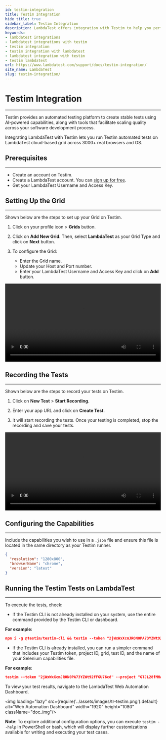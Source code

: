 ```yaml
---
id: testim-integration
title: Testim Integration
hide_title: true
sidebar_label: Testim Integration
description: LambdaTest offers integration with Testim to help you perform automated browser testing on 3000+ real browsers and OS.
keywords:
- lambdatest integrations
- lambdatest integrations with testim
- testim integration
- testim integration with lambdatest
- lambdatest integration with testim
- testim lambdatest
url: https://www.lambdatest.com/support/docs/testim-integration/
site_name: LambdaTest
slug: testim-integration/
---
```


<script type="application/ld+json"
      dangerouslySetInnerHTML={{ __html: JSON.stringify({
       "@context": "https://schema.org",
        "@type": "BreadcrumbList",
        "itemListElement": [{
          "@type": "ListItem",
          "position": 1,
          "name": "LambdaTest",
          "item": "https://www.lambdatest.com"
        },{
          "@type": "ListItem",
          "position": 2,
          "name": "Support",
          "item": "https://www.lambdatest.com/support/docs/"
        },{
          "@type": "ListItem",
          "position": 3,
          "name": "Testim Integration",
          "item": "https://www.lambdatest.com/support/docs/testim-integration/"
        }]
      })
    }}
></script>

# Testim Integration
***

Testim provides an automated testing platform to create stable tests using AI-powered capabilities, along with tools that facilitate scaling quality across your software development process.

Integrating LambdaTest with Testim lets you run Testim automated tests on LambdaTest cloud-based grid across 3000+ real browsers and OS.

## Prerequisites
---

- Create an account on Testim.
- Create a LambdaTest account. You can [sign up for free](https://accounts.lambdatest.com/dashboard).
- Get your LambdaTest Username and Access Key.

## Setting Up the Grid
---

Shown below are the steps to set up your Grid on Testim.

1. Click on your profile icon > **Grids** button.

2. Click on **Add New Grid**. Then, select **LambdaTest** as your Grid Type and click on **Next** button.

3. To configure the Grid:
    - Enter the Grid name.
    - Update your Host and Port number.
    - Enter your LambdaTest Username and Access Key and click on **Add** button.

<video class="right-side" width="100%" controls id="vid">
<source src= {require('../assets/videos/hyperexecute/integration/products/testim/grid-setup.mp4').default} type="video/mp4" />
</video>

## Recording the Tests
---

Shown below are the steps to record your tests on Testim.

1. Click on **New Test** > **Start Recording**.

2. Enter your app URL and click on **Create Test**.

3. It will start recording the tests. Once your testing is completed, stop the recording and save your tests.

<video class="right-side" width="100%" controls id="vid">
<source src= {require('../assets/videos/hyperexecute/integration/products/testim/test-record.mp4').default} type="video/mp4" />
</video>

## Configuring the Capabilities
---

Include the capabilities you wish to use in a `.json` file and ensure this file is located in the same directory as your Testim runner.

```json
{
  "resolution": "1280x800",
  "browserName": "chrome",
  "version": "latest"
}
```

## Running the Testim Tests on LambdaTest
---

To execute the tests, check:

* If the Testim CLI is not already installed on your system, use the entire command provided by the Testim CLI or dashboard. 

**For example:**
```json
npm i -g @testim/testim-cli && testim --token "2jWxWxXcmJRON0PA73YZWt92fFGU76cd" --project "GTJL28fMHad" --grid "LAMBDA-TEST" --test-id "2u8QnIm454" --selenium-caps-file "local.json"
```

* If the Testim CLI is already installed, you can run a simpler command that includes your Testim token, project ID, grid, test ID, and the name of your Selenium capabilities file.

**For example:**

```json
testim --token "2jWxWxXcmJRON0PA73YZWt92fFGU76cd" --project "GTJL28fMHad" --grid "LAMBDA-TEST" --test-id "2u8QnIm454" --selenium-caps-file "local.json"
```

To view your test results, navigate to the LambdaTest Web Automation Dashboard.

<img loading="lazy" src={require('../assets/images/tr-testim.png').default} alt="Web Automation Dashboard" width="1920" height="1080" className="doc_img"/>


>
**Note**: To explore additional configuration options, you can execute `testim --help` in PowerShell or bash, which will display further customizations available for writing and executing your test cases.
